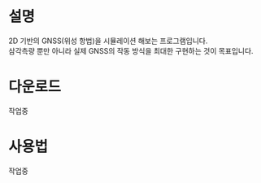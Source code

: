 # 설명
2D 기반의 GNSS(위성 항법)을 시뮬레이션 해보는 프로그램입니다.  
삼각측량 뿐만 아니라 실제 GNSS의 작동 방식을 최대한 구현하는 것이 목표입니다.

# 다운로드
작업중

# 사용법
작업중
